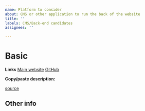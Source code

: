 ```yaml
---
name: Platform to consider
about: CMS or other application to run the back of the website
title: ''
labels: CMS/Back-end candidates
assignees: ''

---
```




# Basic

**Links**
[Main website]()
[GitHub]()

**Copy/paste description:**
> 
[source]()

## Other info
